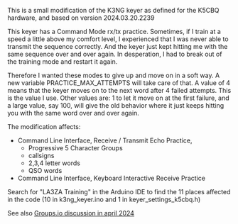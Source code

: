 This is a small modification of the K3NG keyer as defined for the K5CBQ hardware, and based on version 2024.03.20.2239

This keyer has a Command Mode rx/tx practice. 
Sometimes, if I train at a speed a little above my comfort level, I experienced that I was never able to transmit the sequence correctly. 
And the keyer just kept hitting me with the same sequence over and over again. 
In desperation, I had to break out of the training mode and restart it again.

Therefore I wanted these modes to give up and move on in a soft way. 
A new variable PRACTICE_MAX_ATTEMPTS  will take care of that. 
A value of 4 means that the keyer moves on to the next word after 4 failed attempts. 
This is the value I use. Other values are: 1 to let it move on at the first failure, and a large value, say 100, 
will give the old behavior where it just keeps hitting you with the same word over and over again.

The modification affects:
* Command Line Interface, Receive / Transmit Echo Practice,
  * Progressive 5 Character Groups
  * callsigns
  * 2,3,4 letter words
  * QSO words 
* Command Line Interface, Keyboard Interactive Receive Practice

Search for "LA3ZA Training" in the Arduino IDE to find the 11 places affected in the code (10 in k3ng_keyer.ino and 1 in keyer_settings_k5cbq.h)

See also [Groups.io discussion in april 2024](https://groups.io/g/radioartisan/topic/105448040)


